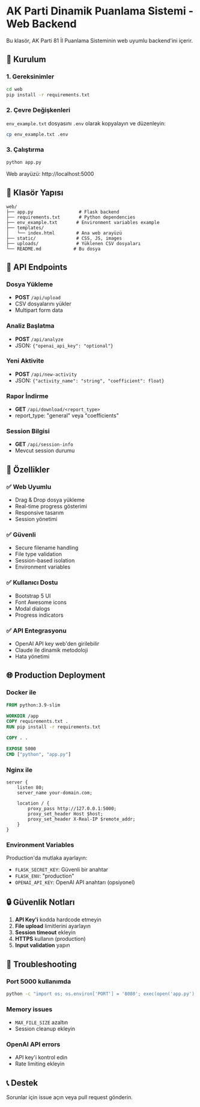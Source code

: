 # AK Parti Dinamik Puanlama Sistemi - Web Backend

Bu klasör, AK Parti 81 İl Puanlama Sisteminin web uyumlu backend'ini içerir.

## 🚀 Kurulum

### 1. Gereksinimler
```bash
cd web
pip install -r requirements.txt
```

### 2. Çevre Değişkenleri
`env_example.txt` dosyasını `.env` olarak kopyalayın ve düzenleyin:
```bash
cp env_example.txt .env
```

### 3. Çalıştırma
```bash
python app.py
```

Web arayüzü: http://localhost:5000

## 📁 Klasör Yapısı

```
web/
├── app.py                 # Flask backend
├── requirements.txt       # Python dependencies
├── env_example.txt       # Environment variables example
├── templates/
│   └── index.html        # Ana web arayüzü
├── static/               # CSS, JS, images
├── uploads/              # Yüklenen CSV dosyaları
└── README.md            # Bu dosya
```

## 🔧 API Endpoints

### Dosya Yükleme
- **POST** `/api/upload`
- CSV dosyalarını yükler
- Multipart form data

### Analiz Başlatma
- **POST** `/api/analyze`
- JSON: `{"openai_api_key": "optional"}`

### Yeni Aktivite
- **POST** `/api/new-activity`
- JSON: `{"activity_name": "string", "coefficient": float}`

### Rapor İndirme
- **GET** `/api/download/<report_type>`
- report_type: "general" veya "coefficients"

### Session Bilgisi
- **GET** `/api/session-info`
- Mevcut session durumu

## 🎯 Özellikler

### ✅ Web Uyumlu
- Drag & Drop dosya yükleme
- Real-time progress gösterimi
- Responsive tasarım
- Session yönetimi

### ✅ Güvenli
- Secure filename handling
- File type validation
- Session-based isolation
- Environment variables

### ✅ Kullanıcı Dostu
- Bootstrap 5 UI
- Font Awesome icons
- Modal dialogs
- Progress indicators

### ✅ API Entegrasyonu
- OpenAI API key web'den girilebilir
- Claude ile dinamik metodoloji
- Hata yönetimi

## 🌐 Production Deployment

### Docker ile
```dockerfile
FROM python:3.9-slim

WORKDIR /app
COPY requirements.txt .
RUN pip install -r requirements.txt

COPY . .

EXPOSE 5000
CMD ["python", "app.py"]
```

### Nginx ile
```nginx
server {
    listen 80;
    server_name your-domain.com;
    
    location / {
        proxy_pass http://127.0.0.1:5000;
        proxy_set_header Host $host;
        proxy_set_header X-Real-IP $remote_addr;
    }
}
```

### Environment Variables
Production'da mutlaka ayarlayın:
- `FLASK_SECRET_KEY`: Güvenli bir anahtar
- `FLASK_ENV`: "production"
- `OPENAI_API_KEY`: OpenAI API anahtarı (opsiyonel)

## 🔒 Güvenlik Notları

1. **API Key'i** kodda hardcode etmeyin
2. **File upload** limitlerini ayarlayın
3. **Session timeout** ekleyin
4. **HTTPS** kullanın (production)
5. **Input validation** yapın

## 🐛 Troubleshooting

### Port 5000 kullanımda
```bash
python -c "import os; os.environ['PORT'] = '8080'; exec(open('app.py').read())"
```

### Memory issues
- `MAX_FILE_SIZE` azaltın
- Session cleanup ekleyin

### OpenAI API errors
- API key'i kontrol edin
- Rate limiting ekleyin

## 📞 Destek

Sorunlar için issue açın veya pull request gönderin.
